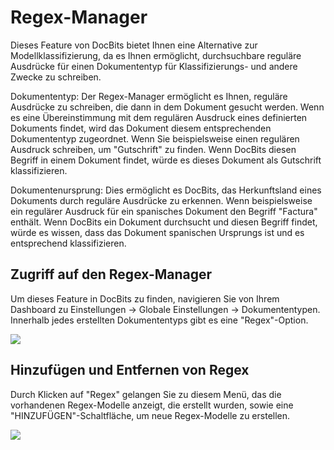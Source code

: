 # Regex-Manager

Dieses Feature von DocBits bietet Ihnen eine Alternative zur Modellklassifizierung, da es Ihnen ermöglicht, durchsuchbare reguläre Ausdrücke für einen Dokumententyp für Klassifizierungs- und andere Zwecke zu schreiben.

Dokumententyp: Der Regex-Manager ermöglicht es Ihnen, reguläre Ausdrücke zu schreiben, die dann in dem Dokument gesucht werden. Wenn es eine Übereinstimmung mit dem regulären Ausdruck eines definierten Dokuments findet, wird das Dokument diesem entsprechenden Dokumententyp zugeordnet. Wenn Sie beispielsweise einen regulären Ausdruck schreiben, um "Gutschrift" zu finden. Wenn DocBits diesen Begriff in einem Dokument findet, würde es dieses Dokument als Gutschrift klassifizieren.

Dokumentenursprung: Dies ermöglicht es DocBits, das Herkunftsland eines Dokuments durch reguläre Ausdrücke zu erkennen. Wenn beispielsweise ein regulärer Ausdruck für ein spanisches Dokument den Begriff "Factura" enthält. Wenn DocBits ein Dokument durchsucht und diesen Begriff findet, würde es wissen, dass das Dokument spanischen Ursprungs ist und es entsprechend klassifizieren.

## **Zugriff auf den Regex-Manager**

Um dieses Feature in DocBits zu finden, navigieren Sie von Ihrem Dashboard zu Einstellungen → Globale Einstellungen → Dokumententypen. Innerhalb jedes erstellten Dokumententyps gibt es eine "Regex"-Option.

![](https://lh7-us.googleusercontent.com/cbU6PI74trS4HjnxDNbx_pTFXqrliFs47ZpaFsYsLk3NynblzBIdj9pFf7D-z4pegSCi0dodyAlY9FWSFlnpb95gA4DX8B_UtPW0gLo2LIzEQ5pJVbacz9P5RNHIO3B35mnnONyQnBauTBn2GYazNnI)

## **Hinzufügen und Entfernen von Regex**

Durch Klicken auf "Regex" gelangen Sie zu diesem Menü, das die vorhandenen Regex-Modelle anzeigt, die erstellt wurden, sowie eine "HINZUFÜGEN"-Schaltfläche, um neue Regex-Modelle zu erstellen.

![](https://lh7-us.googleusercontent.com/piOi41j6Lcdqi5s98KGzccKwTcoKIbjwiQT-Q2tLFL7K3YnE0pxp5cp_OM1qB9LgiwjvvBDpGs9dam4Do1dHXMtkGu1_5HrqiSCokexAiBYIYW6k5uA6TS-PE9WroKOvQBnciQzhHGUywcGbpirvIUw)
